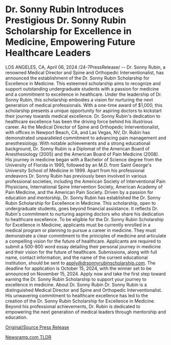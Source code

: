 # Dr. Sonny Rubin Introduces Prestigious Dr. Sonny Rubin Scholarship for Excellence in Medicine, Empowering Future Healthcare Leaders

LOS ANGELES, CA, April 06, 2024 /24-7PressRelease/ -- Dr. Sonny Rubin, a renowned Medical Director and Spine and Orthopedic Interventionalist, has announced the establishment of the Dr. Sonny Rubin Scholarship for Excellence in Medicine. This esteemed scholarship aims to recognize and support outstanding undergraduate students with a passion for medicine and a commitment to excellence in healthcare.  Under the leadership of Dr. Sonny Rubin, this scholarship embodies a vision for nurturing the next generation of medical professionals. With a one-time award of $1,000, this scholarship presents a unique opportunity for aspiring doctors to kickstart their journey towards medical excellence.  Dr. Sonny Rubin's dedication to healthcare excellence has been the driving force behind his illustrious career. As the Medical Director of Spine and Orthopedic Interventionalist, with offices in Newport Beach, CA, and Las Vegas, NV, Dr. Rubin has demonstrated unparalleled commitment to advancing pain management and anesthesiology.  With notable achievements and a strong educational background, Dr. Sonny Rubin is a Diplomat of the American Board of Anesthesiology (2005) and the American Board of Pain Medicine (2008). His journey in medicine began with a Bachelor of Science degree from the University of Florida in 1995, followed by an M.D. from Saint George's University School of Medicine in 1999.  Apart from his professional endeavors Dr. Sonny Rubin has previously been involved in various professional societies, including the American Society of Interventional Pain Physicians, International Spine Intervention Society, American Academy of Pain Medicine, and the American Pain Society.  Driven by a passion for education and mentorship, Dr. Sonny Rubin has established the Dr. Sonny Rubin Scholarship for Excellence in Medicine. This scholarship, open to undergraduate students, goes beyond financial assistance. It reflects Dr. Rubin's commitment to nurturing aspiring doctors who share his dedication to healthcare excellence.  To be eligible for the Dr. Sonny Rubin Scholarship for Excellence in Medicine, applicants must be currently enrolled in a medical program or planning to pursue a career in medicine. They must demonstrate a clear commitment to the principles of medicine and articulate a compelling vision for the future of healthcare.  Applicants are required to submit a 500-800 word essay detailing their personal journey in medicine and their vision for the future of healthcare. Submissions, along with full name, contact information, and the name of the current educational institution, should be sent to apply@drsonnyrubinscholarship.com. The deadline for application is October 15, 2024, with the winner set to be announced on November 15, 2024.  Apply now and take the first step toward earning the Dr. Sonny Rubin Scholarship to support your journey to excellence in medicine.  About Dr. Sonny Rubin Dr. Sonny Rubin is a distinguished Medical Director and Spine and Orthopedic Interventionalist. His unwavering commitment to healthcare excellence has led to the creation of the Dr. Sonny Rubin Scholarship for Excellence in Medicine. Beyond his professional achievements, Dr. Rubin is dedicated to empowering the next generation of medical leaders through mentorship and education. 

[Original/Source Press Release](https://www.24-7pressrelease.com/press-release/509859/dr-sonny-rubin-introduces-prestigious-dr-sonny-rubin-scholarship-for-excellence-in-medicine-empowering-future-healthcare-leaders) 

[Newsramp.com TLDR](https://newsramp.com/None) 